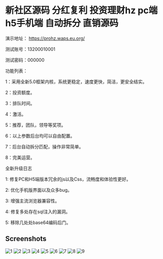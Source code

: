 # 新社区源码 分红复利 投资理财hz pc端 h5手机端 自动拆分 直销源码


演示地址： https://prohz.waps.eu.org/

测试账号：13200010001

测试密码：000000

功能列表：

1：采用全新5.0框架内核，系统更稳定，速度更快，简洁，更安全结实。

2：投资额度。

3：排队时间。

4：激活。

5：推荐，团队，领导等奖项。

6：以上参数后台均可以自由配置。

7：后台自动拆分匹配，操作非常简单。

8：完美运营。

 全新升级日志

1: 修复PC和H5端版本冗余的js以及Css，流畅度和体验性更好。

2: 优化手机版界面以及众多bug。

3: 增强主流浏览器兼容性。

4: 修复多处存在sql注入的漏洞。

5: 移除几处处base64编码后门。

## Screenshots
![1](imgs/01.jpg)
![2](imgs/02.jpg)
![3](imgs/03.jpg)
![4](imgs/04.jpg)
![5](imgs/05.png)
![6](imgs/06.png)
![7](imgs/07.png)
![8](imgs/08.png)
![9](imgs/09.png)


